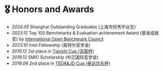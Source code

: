 # 🎖 Honors and Awards
- *2024.05* Shanghai Outstanding Graduates (上海市优秀毕业生)
- *2023.12* Top 100 Benchmarks & Evaluation achievement Award (基准成就奖) by [International Open Benchmark Council](https://www.benchcouncil.org/evaluation/bench/annual.html)
- *2023.10* Intel Fellowship (英特尔奖学金)
- *2019.12* 2st place in <a href="https://www.rsaicp.com/" target="_blank">Tianzhi Cup (天智杯)</a>
- *2019.12* SMIC Scholarship (中芯国际奖学金)
- *2019.06* 2nd place in <a href="https://beta-www.datafountain.cn/competitions/339" target="_blank">TEDA&JD Cup (泰达京东杯)</a>